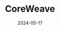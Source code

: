 ---  
layout: startup_page  
title: "CoreWeave"  
id: "coreweave.com"  
permalink: "/coreweavecoreweave.com05172024/"  
website: "https://www.coreweave.com/"  
funding_round: "Debt"  
funding_amount: "$7.5B"  
investors: "Blackstone, Magnetar, Coatue, Carlyle, CDPQ, DigitalBridge Credit, BlackRock, Eldridge Industries, Great Elm Capital Corp"  
about: "CoreWeave is an AI hyperscaler providing high-performance cloud infrastructure tailored to the needs of AI engineers and innovators. Its services power complex workloads for machine learning, graphics rendering, and other applications. CoreWeave differentiates itself by offering customized solutions at scale and a growing global data center footprint."  
markets: "AI, Cloud Computing"  
hq: "Livingston, New Jersey, United States"  
founded_year: "2017"  
linkedin: "https://www.linkedin.com/company/coreweave"  
twitter: "https://twitter.com/coreweave"  
instagram: ""  
facebook: "https://www.facebook.com/ConciergeRender"  
crunchbase: "https://www.crunchbase.com/organization/coreweave"  
pitchbook: "https://pitchbook.com/profiles/company/327267-64"  

date_display: "17-May-2024"  
date: "2024-05-17"

# SEO Optimization  
meta_title: "CoreWeave - Debt Funding ($7.5B)"  
meta_description: "CoreWeave, CoreWeave is an AI hyperscaler providing high-performance cloud infrastructure tailored to the needs of AI engineers and innovators. Its services powe..."  
meta_keywords: "CoreWeave, AI, Cloud Computing, Debt funding"  
canonical_url: "https://startup.projectstartups.com/coreweavecoreweave.com05172024/"  
---